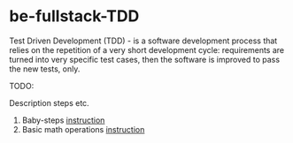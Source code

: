 # be-fullstack-TDD

Test Driven Development (TDD) - is a software development process that relies on the 
repetition of a very short development cycle: requirements are turned into very 
specific test cases, then the software is improved to pass the new tests, only.


TODO: 

Description steps etc.

1. Baby-steps [instruction](baby_steps/instruction.md)
1. Basic math operations [instruction](basic_math_operations/instruction.md)
